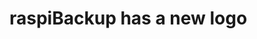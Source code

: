 # raspiBackup has a new logo

[.de]: ../../de/src/raspibackup-has-a-new-logo.md
[.source]: https://www.linux-tips-and-tricks.de/en/raspibackupcategorye/654-raspibackup-has-a-new-logo
[.source]: https://www.linux-tips-and-tricks.de/de/raspibackupcategoried/653-raqspibackup-has-a-new-logo
